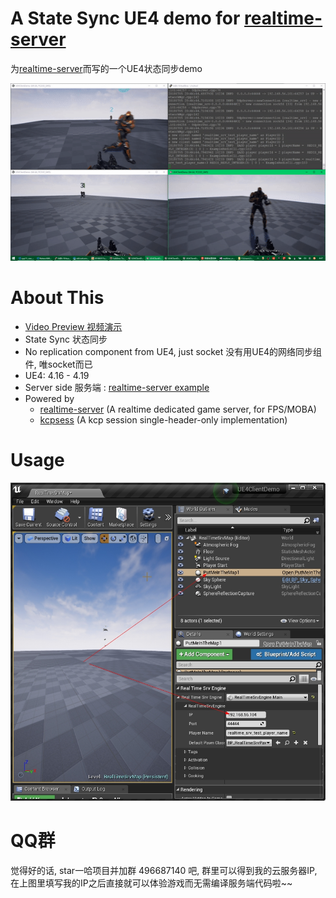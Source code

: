 
 
# A State Sync UE4 demo for [realtime-server](https://github.com/no5ix/realtime-server)


为[realtime-server](https://github.com/no5ix/realtime-server)而写的一个UE4状态同步demo


![UE4DemoScreenshot.png](./img/UE4DemoScreenshot.gif)
<!-- ![UE4DemoScreenshot.png](./img/UE4DemoScreenshot.png) -->



<!-- 

# Download & Play
 
 
- Client : [UE4ClientDemo.exe (Win32)](https://pan.baidu.com/s/1B0pMYls7JVYqEWyKH4gkXg) , just check it out !

- 客户端 : 下载 [UE4ClientDemo.exe (Win32)](https://pan.baidu.com/s/1B0pMYls7JVYqEWyKH4gkXg) 玩一下 !

- Server : A server instance is running on my VPS, so just double click the UE4ClientDemo.exe that will connect to my server automatically, enjoy !

- 服务器 : 我VPS上运行着一个服务器实例, 你只需要双击 UE4ClientDemo.exe , 它就会自动连到服务器啦 

! -->


# About This 



- [Video Preview 视频演示](https://hulinhong.com)
- State Sync 状态同步
- No replication component from UE4, just socket 没有用UE4的网络同步组件, 唯socket而已
- UE4: 4.16 - 4.19
- Server side 服务端 : [realtime-server example](https://github.com/no5ix/realtime-server/tree/master/example/for_ue4_demo)
- Powered by 
    - [realtime-server](https://github.com/no5ix/realtime-server) (A realtime dedicated game server, for FPS/MOBA)
    - [kcpsess](https://github.com/no5ix/kcpsess) (A kcp session single-header-only implementation)


# Usage


![UE4DemoUsage.jpg](./img/UE4DemoUsage.jpg)


# QQ群

觉得好的话, star一哈项目并加群 496687140 吧, 群里可以得到我的云服务器IP, 在上图里填写我的IP之后直接就可以体验游戏而无需编译服务端代码啦~~
